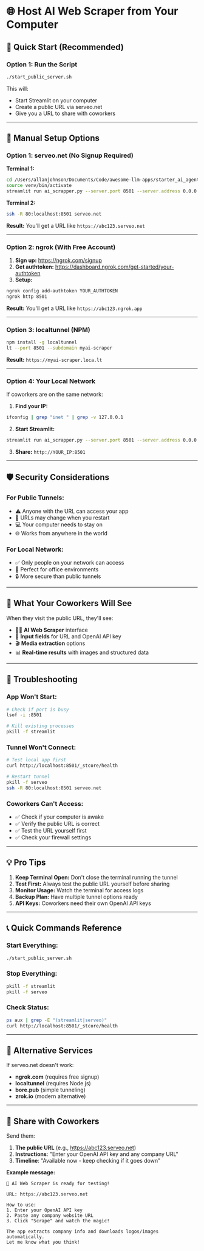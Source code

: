 # 🌐 Host AI Web Scraper from Your Computer

## 🚀 Quick Start (Recommended)

### Option 1: Run the Script
```bash
./start_public_server.sh
```

This will:
- Start Streamlit on your computer
- Create a public URL via serveo.net
- Give you a URL to share with coworkers

---

## 🔧 Manual Setup Options

### Option 1: serveo.net (No Signup Required)

**Terminal 1:**
```bash
cd /Users/allanjohnson/Documents/Code/awesome-llm-apps/starter_ai_agents/web_scrapping_ai_agent
source venv/bin/activate
streamlit run ai_scrapper.py --server.port 8501 --server.address 0.0.0.0
```

**Terminal 2:**
```bash
ssh -R 80:localhost:8501 serveo.net
```

**Result:** You'll get a URL like `https://abc123.serveo.net`

---

### Option 2: ngrok (With Free Account)

1. **Sign up:** https://ngrok.com/signup
2. **Get authtoken:** https://dashboard.ngrok.com/get-started/your-authtoken
3. **Setup:**
```bash
ngrok config add-authtoken YOUR_AUTHTOKEN
ngrok http 8501
```

**Result:** You'll get a URL like `https://abc123.ngrok.app`

---

### Option 3: localtunnel (NPM)

```bash
npm install -g localtunnel
lt --port 8501 --subdomain myai-scraper
```

**Result:** `https://myai-scraper.loca.lt`

---

### Option 4: Your Local Network

If coworkers are on the same network:

1. **Find your IP:**
```bash
ifconfig | grep "inet " | grep -v 127.0.0.1
```

2. **Start Streamlit:**
```bash
streamlit run ai_scrapper.py --server.port 8501 --server.address 0.0.0.0
```

3. **Share:** `http://YOUR_IP:8501`

---

## 🛡️ Security Considerations

### For Public Tunnels:
- ⚠️ Anyone with the URL can access your app
- 🔄 URLs may change when you restart
- 💻 Your computer needs to stay on
- 🌐 Works from anywhere in the world

### For Local Network:
- ✅ Only people on your network can access
- 🏢 Perfect for office environments
- 🔒 More secure than public tunnels

---

## 📱 What Your Coworkers Will See

When they visit the public URL, they'll see:
- 🕵️‍♂️ **AI Web Scraper** interface
- 📝 **Input fields** for URL and OpenAI API key
- 🎬 **Media extraction** options
- 📊 **Real-time results** with images and structured data

---

## 🚨 Troubleshooting

### App Won't Start:
```bash
# Check if port is busy
lsof -i :8501

# Kill existing processes
pkill -f streamlit
```

### Tunnel Won't Connect:
```bash
# Test local app first
curl http://localhost:8501/_stcore/health

# Restart tunnel
pkill -f serveo
ssh -R 80:localhost:8501 serveo.net
```

### Coworkers Can't Access:
- ✅ Check if your computer is awake
- ✅ Verify the public URL is correct
- ✅ Test the URL yourself first
- ✅ Check your firewall settings

---

## 💡 Pro Tips

1. **Keep Terminal Open:** Don't close the terminal running the tunnel
2. **Test First:** Always test the public URL yourself before sharing
3. **Monitor Usage:** Watch the terminal for access logs
4. **Backup Plan:** Have multiple tunnel options ready
5. **API Keys:** Coworkers need their own OpenAI API keys

---

## 📞 Quick Commands Reference

### Start Everything:
```bash
./start_public_server.sh
```

### Stop Everything:
```bash
pkill -f streamlit
pkill -f serveo
```

### Check Status:
```bash
ps aux | grep -E "(streamlit|serveo)"
curl http://localhost:8501/_stcore/health
```

---

## 🔗 Alternative Services

If serveo.net doesn't work:
- **ngrok.com** (requires free signup)
- **localtunnel** (requires Node.js)
- **bore.pub** (simple tunneling)
- **zrok.io** (modern alternative)

---

## 📧 Share with Coworkers

Send them:
1. **The public URL** (e.g., https://abc123.serveo.net)
2. **Instructions**: "Enter your OpenAI API key and any company URL"
3. **Timeline**: "Available now - keep checking if it goes down"

**Example message:**
```
🚀 AI Web Scraper is ready for testing!

URL: https://abc123.serveo.net

How to use:
1. Enter your OpenAI API key
2. Paste any company website URL  
3. Click "Scrape" and watch the magic!

The app extracts company info and downloads logos/images automatically.
Let me know what you think!
```

